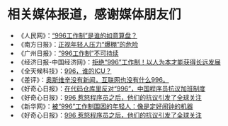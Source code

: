相关媒体报道，感谢媒体朋友们
===

- 《人民网》：[“996工作制”是谁的如意算盘？](http://opinion.people.com.cn/n1/2019/0402/c119388-31009768.html)
- 《南方日报》：[正视年轻人压力“爆棚”的危险](http://epaper.southcn.com/nfdaily/html/2019-04/03/content_7790850.htm)
- 《广州日报》：[“996工作制”不可持续](http://gzdaily.dayoo.com/pc/html/2019-04/03/content_108225_594534.htm)
- 《经济日报-中国经济网》：[拒绝“996”工作制！以人为本才能获得长远发展](http://views.ce.cn/view/ent/201904/03/t20190403_31794131.shtml)
- 《全天候科技》：[996，谁的ICU？](https://awtmt.com/articles/3506048)
- 《差评》：[奥斯维辛没有新闻，互联网也没有什么996。](https://mp.weixin.qq.com/s/ML_VnsWcQdUGCLYXOABlrw)
- 《好奇心日报》：[在代码仓库里反对“996”，中国程序员抗议加班制度](https://www.qdaily.com/articles/62583.html)
- 《好奇心日报》：[996 惹怒程序员之后，他们的抗议引发了全球关注](https://www.qdaily.com/articles/62652.html)
- 《新华网》：[被“996”工作制围困的年轻人：像是定好闹钟的机器](http://www.xinhuanet.com/2019-04/02/c_1124313774.htm)
- 《好奇心日报》：[996 惹怒程序员之后，他们的抗议引发了全球关注](http://www.qdaily.com/articles/62652.html)
